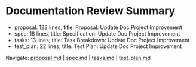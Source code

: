 # Documentation Review Summary

- proposal: 123 lines, title: Proposal: Update Doc Project Improvement
- spec: 18 lines, title: Specification: Update Doc Project Improvement
- tasks: 13 lines, title: Task Breakdown: Update Doc Project Improvement
- test_plan: 22 lines, title: Test Plan: Update Doc Project Improvement

Navigate: [proposal.md](./proposal.md) | [spec.md](./spec.md) | [tasks.md](./tasks.md) | [test_plan.md](./test_plan.md)
